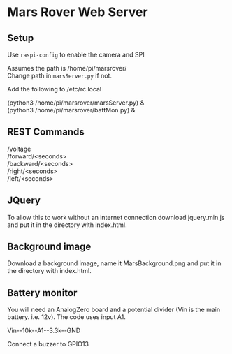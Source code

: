 # Mars Rover Web Server

## Setup

Use `raspi-config` to enable the camera and SPI

Assumes the path is /home/pi/marsrover/  
Change path in `marsServer.py` if not.

Add the following to /etc/rc.local

(python3 /home/pi/marsrover/marsServer.py) &  
(python3 /home/pi/marsrover/battMon.py) &

## REST Commands

/voltage  
/forward/\<seconds>  
/backward/\<seconds>  
/right/\<seconds>  
/left/\<seconds>  

## JQuery

To allow this to work without an internet connection download jquery.min.js and put it in the directory with index.html.

## Background image

Download a background image, name it MarsBackground.png and put it in the directory with index.html.

## Battery monitor

You will need an AnalogZero board and a potential divider (Vin is the main battery. i.e. 12v).  The code uses input A1.

Vin--10k--A1--3.3k--GND    

Connect a buzzer to GPIO13
